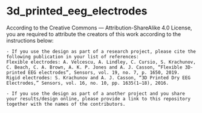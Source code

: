# 3d_printed_eeg_electrodes

According to the Creative Commons — Attribution-ShareAlike 4.0 License, you are required to attribute the creators of this work according to the instructions below:

    - If you use the design as part of a research project, please cite the following publication in your list of references:
    Flexible electrodes: A. Velcescu, A. Lindley, C. Cursio, S. Krachunov, C. Beach, C. A. Brown, A. K. P. Jones and A. J. Casson, “Flexible 3D-printed EEG electrodes”, Sensors, vol. 19, no. 7, p. 1650, 2019.
	Rigid electrodes: S. Krachunov and A. J. Casson, “3D Printed Dry EEG Electrodes,” Sensors, vol. 16, no. 10, pp. 1635(1–18), 2016.
    
    - If you use the design as part of a another project and you share your results/design online, please provide a link to this repository together with the names of the contributors. 
